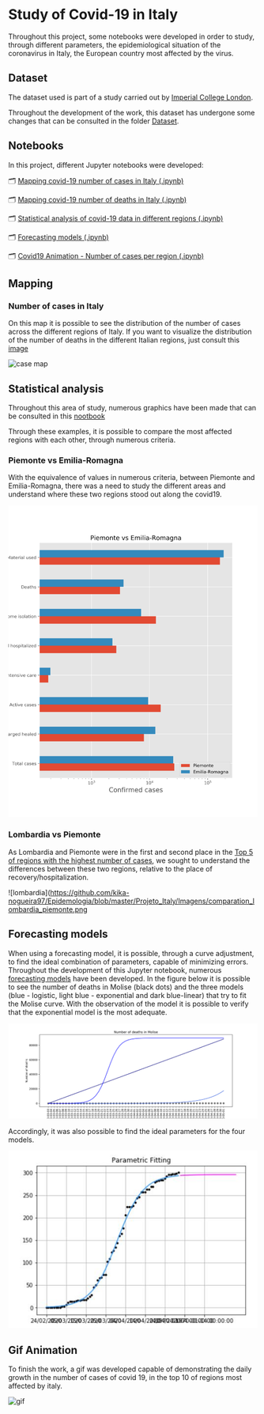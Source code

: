 # Study of Covid-19 in Italy

Throughout this project, some notebooks were developed in order to study, through different parameters, the epidemiological situation of the coronavirus in Italy, the European country most affected by the virus.

## Dataset

The dataset used is part of a study carried out by [Imperial College London](https://github.com/ImperialCollegeLondon/covid19model/blob/master/Italy/data/dpc-covid19-ita-regioni.csv).

Throughout the development of the work, this dataset has undergone some changes that can be consulted in the folder [Dataset](https://https://github.com/kika-nogueira97/Epidemologia/tree/master/Projeto_Italy/Dataset).

## Notebooks

In this project, different Jupyter notebooks were developed:

🗂️ [Mapping covid-19 number of cases in Italy (.ipynb)](https://github.com/kika-nogueira97/Epidemologia/blob/master/Projeto_Italy/Notebooks/Italy_map_number_cases.ipynb)

🗂️ [Mapping covid-19 number of deaths in Italy (.ipynb)](https://github.com/kika-nogueira97/Epidemologia/blob/master/Projeto_Italy/Notebooks/Italy_map_deaths.ipynb)

🗂️ [Statistical analysis of covid-19 data in different regions (.ipynb)](https://github.com/kika-nogueira97/Epidemologia/blob/master/Projeto_Italy/Notebooks/Italy_statistic.ipynb)

🗂️ [Forecasting models (.ipynb)](https://github.com/kika-nogueira97/Epidemologia/blob/master/Projeto_Italy/Notebooks/Italy_prevision.ipynb)

🗂️ [Covid19 Animation - Number of cases per region (.ipynb)](https://github.com/kika-nogueira97/Epidemologia/blob/master/Projeto_Italy/Notebooks/Italy_animation.ipynb)

## Mapping


### Number of cases in Italy

On this map it is possible to see the distribution of the number of cases across the different regions of Italy.
If you want to visualize the distribution of the number of deaths in the different Italian regions, just consult this [image](https://github.com/kika-nogueira97/Epidemologia/blob/master/Projeto_Italy/Imagens/Geographic_distribution_Number_deaths.png)

![case map](https://github.com/kika-nogueira97/Epidemologia/blob/master/Projeto_Italy/Imagens/Geographic_distribution_Number_cases.png)


## Statistical analysis

Throughout this area of ​​study, numerous graphics have been made that can be consulted in this [nootbook](https://github.com/kika-nogueira97/Epidemologia/blob/master/Projeto_Italy/Notebooks/Italy_statistic.ipynb)

Through these examples, it is possible to compare the most affected regions with each other, through numerous criteria. 

### Piemonte vs Emilia-Romagna

With the equivalence of values ​​in numerous criteria, between Piemonte and Emilia-Romagna, there was a need to study the different areas and understand where these two regions stood out along the covid19.

![piemonte](https://github.com/kika-nogueira97/Epidemologia/blob/master/Projeto_Italy/Imagens/comparation_piemonte_emilia.png)


### Lombardia vs Piemonte

As Lombardia and Piemonte were in the first and second place in the [Top 5 of regions with the highest number of cases](https://github.com/kika-nogueira97/Epidemologia/blob/master/Projeto_Italy/Imagens/Top5_more_cases.png), we sought to understand the differences between these two regions, relative to the place of recovery/hospitalization.

![lombardia](https://github.com/kika-nogueira97/Epidemologia/blob/master/Projeto_Italy/Imagens/comparation_lombardia_piemonte.png


## Forecasting models

When using a forecasting model, it is possible, through a curve adjustment, to find the ideal combination of parameters, capable of minimizing errors.
Throughout the development of this Jupyter notebook, numerous [forecasting models](https://github.com/kika-nogueira97/Epidemologia/blob/master/Projeto_Italy/Notebooks/Italy_prevision.ipynb) have been developed.
In the figure below it is possible to see the number of deaths in Molise (black dots) and the three models (blue - logistic, light blue - exponential and dark blue-linear) that try to fit the Molise curve. With the observation of the model it is possible to verify that the exponential model is the most adequate.

![curve](https://github.com/kika-nogueira97/Epidemologia/blob/master/Projeto_Italy/Imagens/Prevision_molise_numberofdeaths.png) 

Accordingly, it was also possible to find the ideal parameters for the four models.

![prediction](https://github.com/kika-nogueira97/Epidemologia/blob/master/Projeto_Italy/Imagens/prediction_molise.png)

## Gif Animation

To finish the work, a gif was developed capable of demonstrating the daily growth in the number of cases of covid 19, in the top 10 of regions most affected by italy.

![gif](https://github.com/kika-nogueira97/Epidemologia/blob/master/Projeto_Italy/Gif/Number%20of%20cases%20per%20region.gif)

